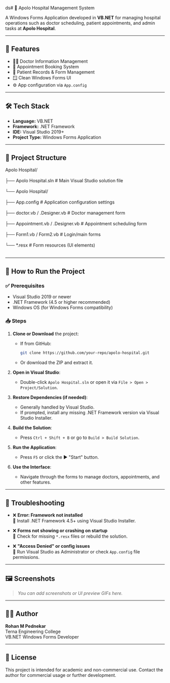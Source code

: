 ds# 🏥 Apolo Hospital Management System

A Windows Forms Application developed in **VB.NET** for managing hospital operations such as doctor scheduling, patient appointments, and admin tasks at **Apolo Hospital**.

---

## 📌 Features

- 👨‍⚕️ Doctor Information Management
- 📅 Appointment Booking System
- 🧾 Patient Records & Form Management
- 🪟 Clean Windows Forms UI
- ⚙️ App configuration via `App.config`

---

## 🛠 Tech Stack

- **Language:** VB.NET  
- **Framework:** .NET Framework  
- **IDE:** Visual Studio 2019+  
- **Project Type:** Windows Forms Application  

---

## 📁 Project Structure

Apolo Hospital/<br></br>
├── Apolo Hospital.sln # Main Visual Studio solution file<br></br>
└── Apolo Hospital/<br></br>
├── App.config # Application configuration settings<br></br>
├── doctor.vb / .Designer.vb # Doctor management form<br></br>
├── Appointment.vb / .Designer.vb # Appointment scheduling form<br></br>
├── Form1.vb / Form2.vb # Login/main forms<br></br>
└── *.resx # Form resources (UI elements)<br></br>



---

## 🚀 How to Run the Project

### ✅ Prerequisites

- Visual Studio 2019 or newer
- .NET Framework (4.5 or higher recommended)
- Windows OS (for Windows Forms compatibility)

### 📥 Steps

1. **Clone or Download** the project:
   - If from GitHub:  
     ```bash
     git clone https://github.com/your-repo/apolo-hospital.git
     ```
   - Or download the ZIP and extract it.

2. **Open in Visual Studio**:
   - Double-click `Apolo Hospital.sln` or open it via `File > Open > Project/Solution`.

3. **Restore Dependencies (if needed)**:
   - Generally handled by Visual Studio.
   - If prompted, install any missing .NET Framework version via Visual Studio Installer.

4. **Build the Solution**:
   - Press `Ctrl + Shift + B` or go to `Build > Build Solution`.

5. **Run the Application**:
   - Press `F5` or click the ▶️ "Start" button.

6. **Use the Interface**:
   - Navigate through the forms to manage doctors, appointments, and other features.

---

## 🧩 Troubleshooting

- ❌ **Error: Framework not installed**  
  🔧 Install .NET Framework 4.5+ using Visual Studio Installer.

- ❌ **Forms not showing or crashing on startup**  
  🔧 Check for missing `*.resx` files or rebuild the solution.

- ❌ **"Access Denied" or config issues**  
  🔧 Run Visual Studio as Administrator or check `App.config` file permissions.

---

## 🖼️ Screenshots

> _You can add screenshots or UI preview GIFs here._

---

## 👨‍💻 Author

**Rohan M Pednekar**  
Terna Engineering College  
VB.NET Windows Forms Developer  

---

## 📃 License

This project is intended for academic and non-commercial use. Contact the author for commercial usage or further development.

